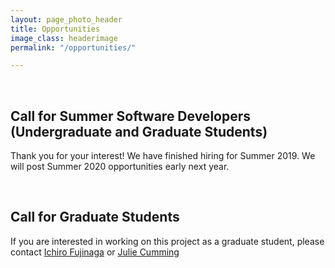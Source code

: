 ```yaml
---
layout: page_photo_header
title: Opportunities
image_class: headerimage
permalink: "/opportunities/"

---
```


<br>

## Call for Summer Software Developers (Undergraduate and Graduate Students)

Thank you for your interest! We have finished hiring for Summer 2019. We will post Summer 2020 opportunities early next year.

<br>

## Call for Graduate Students

If you are interested in working on this project as a graduate student, please contact [Ichiro Fujinaga](mailto:ich@music.mcgill.ca) or [Julie Cumming](mailto:julie.cumming@mcgill.ca)